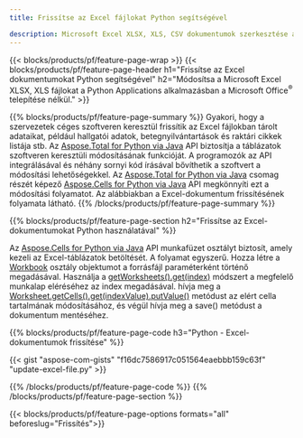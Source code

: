 ```yaml
---
title: Frissítse az Excel fájlokat Python segítségével 

description: Microsoft Excel XLSX, XLS, CSV dokumentumok szerkesztése a Microsoft Office Python alkalmazásokon belüli telepítése nélkül
---
```


{{< blocks/products/pf/feature-page-wrap >}}
{{< blocks/products/pf/feature-page-header h1="Frissítse az Excel dokumentumokat Python segítségével" h2="Módosítsa a Microsoft Excel XLSX, XLS fájlokat a Python Applications alkalmazásban a Microsoft Office<sup>&reg;</sup> telepítése nélkül." >}}

{{% blocks/products/pf/feature-page-summary %}}
Gyakori, hogy a szervezetek céges szoftveren keresztül frissítik az Excel fájlokban tárolt adataikat, például hallgatói adatok, betegnyilvántartások és raktári cikkek listája stb. Az [Aspose.Total for Python via Java](https://products.aspose.com/total/python-java/) API biztosítja a táblázatok szoftveren keresztüli módosításának funkcióját. A programozók az API integrálásával és néhány sornyi kód írásával bővíthetik a szoftvert a módosítási lehetőségekkel. Az [Aspose.Total for Python via Java](https://products.aspose.com/total/python-java/) csomag részét képező [Aspose.Cells for Python via Java](https://products.aspose.com/cells/python-java/) API megkönnyíti ezt a módosítási folyamatot. Az alábbiakban a Excel-dokumentum frissítésének folyamata látható.
{{% /blocks/products/pf/feature-page-summary  %}}

{{% blocks/products/pf/feature-page-section  h2="Frissítse az Excel-dokumentumokat Python használatával" %}}

Az [Aspose.Cells for Python via Java](https://products.aspose.com/cells/python-java/) API munkafüzet osztályt biztosít, amely kezeli az Excel-táblázatok betöltését. A folyamat egyszerű. Hozza létre a [Workbook](https://reference.aspose.com/cells/python-java/asposecells.api/Workbook) osztály objektumot a forrásfájl paraméterként történő megadásával. Használja a [getWorksheets().get(index)](https://reference.aspose.com/cells/python/asposecells.api/workbook#Worksheets) módszert a megfelelő munkalap eléréséhez az index megadásával. hívja meg a [Worksheet.getCells().get(indexValue).putValue()](https://reference.aspose.com/cells/python/asposecells.api/worksheet#Cells) metódust az elért cella tartalmának módosításához, és végül hívja meg a save() metódust a dokumentum mentéséhez.

{{% blocks/products/pf/feature-page-code h3="Python - Excel-dokumentumok frissítése" %}}

{{< gist "aspose-com-gists" "f16dc7586917c051564eaebbb159c63f" "update-excel-file.py" >}}

{{% /blocks/products/pf/feature-page-code  %}}
{{% /blocks/products/pf/feature-page-section %}}

{{< blocks/products/pf/feature-page-options formats="all" beforeslug="Frissítés">}}